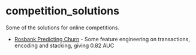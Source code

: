 # competition_solutions

Some of the solutions for online competitions. </br>
- [Rosbank Predicting Churn](https://boosters.pro/champ_15) - Some feature engineering on transactions, encoding and stacking, giving 0.82 AUC

